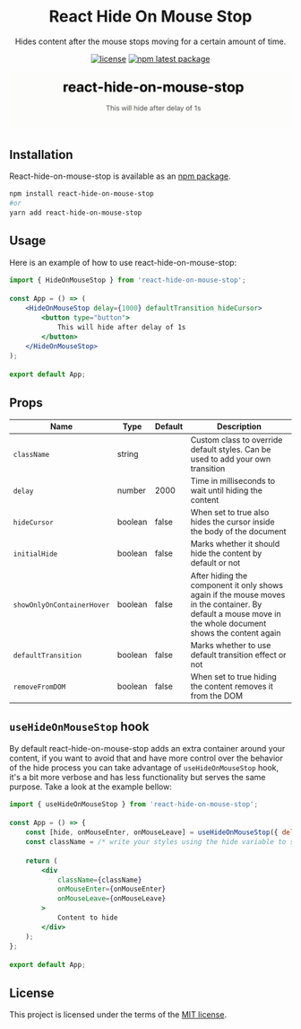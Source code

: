 <h1 align="center">React Hide On Mouse Stop</h1>

<div align="center">

Hides content after the mouse stops moving for a certain amount of time.

[![license](https://img.shields.io/badge/license-MIT-blue.svg)](/LICENSE.md)
[![npm latest package](https://img.shields.io/npm/v/react-hide-on-mouse-stop/latest.svg)](https://www.npmjs.com/package/react-hide-on-mouse-stop)

![example](/react-hide-on-mouse-stop.gif)

</div>

## Installation

React-hide-on-mouse-stop is available as an [npm package](https://www.npmjs.com/package/react-hide-on-mouse-stop).

```sh
npm install react-hide-on-mouse-stop
#or
yarn add react-hide-on-mouse-stop
```

## Usage

Here is an example of how to use react-hide-on-mouse-stop:

```jsx
import { HideOnMouseStop } from 'react-hide-on-mouse-stop';

const App = () => (
    <HideOnMouseStop delay={1000} defaultTransition hideCursor>
        <button type="button">
            This will hide after delay of 1s
        </button>
    </HideOnMouseStop>
);

export default App;
```

## Props

|  Name                      | Type      | Default      | Description     |
| -------------------------- |---------- | ------------ | --------------- |
| `className`                | string    |              | Custom class to override default styles. Can be used to add your own transition |
| `delay`                    | number    |    2000      | Time in milliseconds to wait until hiding the content |
| `hideCursor`               | boolean   |   false      | When set to true also hides the cursor inside the body of the document |
| `initialHide`              | boolean   |   false      | Marks whether it should hide the content by default or not |
| `showOnlyOnContainerHover` | boolean   |   false      | After hiding the component it only shows again if the mouse moves in the container. By default a mouse move in the whole document shows the content again |
| `defaultTransition`        | boolean   |   false      | Marks whether to use default transition effect or not |
| `removeFromDOM`            | boolean   |   false      | When set to true hiding the content removes it from the DOM |

## `useHideOnMouseStop` hook

By default react-hide-on-mouse-stop adds an extra container around your content, if you want to avoid that and have more control over the behavior of the hide process you can take advantage of `useHideOnMouseStop` hook, it's a bit more verbose and has less functionality but serves the same purpose. 
Take a look at the example bellow:

```jsx
import { useHideOnMouseStop } from 'react-hide-on-mouse-stop';

const App = () => {
    const [hide, onMouseEnter, onMouseLeave] = useHideOnMouseStop({ delay: 1000 });
    const className = /* write your styles using the hide variable to show/hide the content */;

    return (
        <div
            className={className}
            onMouseEnter={onMouseEnter}
            onMouseLeave={onMouseLeave}
        >
            Content to hide
        </div>
    );
};

export default App;
```

## License

This project is licensed under the terms of the [MIT license](/LICENSE.md).
